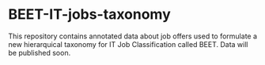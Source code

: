 # BEET-IT-jobs-taxonomy
This repository contains annotated data about job offers used to formulate a new hierarquical taxonomy for IT Job Classification called BEET. Data will be published soon.
